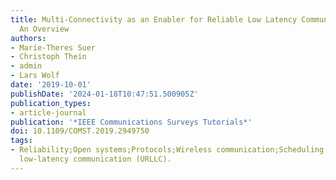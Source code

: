 ```yaml
---
title: Multi-Connectivity as an Enabler for Reliable Low Latency Communications -
  An Overview
authors:
- Marie-Theres Suer
- Christoph Thein
- admin
- Lars Wolf
date: '2019-10-01'
publishDate: '2024-01-18T10:47:51.500905Z'
publication_types:
- article-journal
publication: '*IEEE Communications Surveys Tutorials*'
doi: 10.1109/COMST.2019.2949750
tags:
- Reliability;Open systems;Protocols;Wireless communication;Scheduling;Load management;Multi-connectivity;multi-path;ultra-reliable
  low-latency communication (URLLC).
---
```

